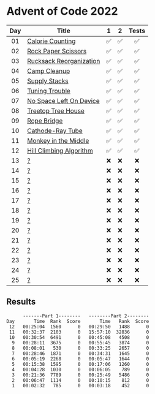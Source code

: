 # Advent of Code 2022

| Day | Title                                                           |         1          |         2          |       Tests        |
| :-: | --------------------------------------------------------------- | :----------------: | :----------------: | :----------------: |
| 01  | [Calorie Counting](https://adventofcode.com/2022/day/1)         | :white_check_mark: | :white_check_mark: | :white_check_mark: |
| 02  | [Rock Paper Scissors](https://adventofcode.com/2022/day/2)      | :white_check_mark: | :white_check_mark: | :white_check_mark: |
| 03  | [Rucksack Reorganization](https://adventofcode.com/2022/day/3)  | :white_check_mark: | :white_check_mark: | :white_check_mark: |
| 04  | [Camp Cleanup](https://adventofcode.com/2022/day/4)             | :white_check_mark: | :white_check_mark: | :white_check_mark: |
| 05  | [Supply Stacks](https://adventofcode.com/2022/day/5)            | :white_check_mark: | :white_check_mark: | :white_check_mark: |
| 06  | [Tuning Trouble](https://adventofcode.com/2022/day/6)           | :white_check_mark: | :white_check_mark: | :white_check_mark: |
| 07  | [No Space Left On Device](https://adventofcode.com/2022/day/7)  | :white_check_mark: | :white_check_mark: | :white_check_mark: |
| 08  | [Treetop Tree House](https://adventofcode.com/2022/day/8)       | :white_check_mark: | :white_check_mark: | :white_check_mark: |
| 09  | [Rope Bridge](https://adventofcode.com/2022/day/9)              | :white_check_mark: | :white_check_mark: | :white_check_mark: |
| 10  | [Cathode-Ray Tube](https://adventofcode.com/2022/day/10)        | :white_check_mark: | :white_check_mark: | :white_check_mark: |
| 11  | [Monkey in the Middle](https://adventofcode.com/2022/day/11)    | :white_check_mark: | :white_check_mark: | :white_check_mark: |
| 12  | [Hill Climbing Algorithm](https://adventofcode.com/2022/day/12) | :white_check_mark: | :white_check_mark: | :white_check_mark: |
| 13  | [?](https://adventofcode.com/2022/day/13)                       |        :x:         |        :x:         |        :x:         |
| 14  | [?](https://adventofcode.com/2022/day/14)                       |        :x:         |        :x:         |        :x:         |
| 15  | [?](https://adventofcode.com/2022/day/15)                       |        :x:         |        :x:         |        :x:         |
| 16  | [?](https://adventofcode.com/2022/day/16)                       |        :x:         |        :x:         |        :x:         |
| 17  | [?](https://adventofcode.com/2022/day/17)                       |        :x:         |        :x:         |        :x:         |
| 18  | [?](https://adventofcode.com/2022/day/18)                       |        :x:         |        :x:         |        :x:         |
| 19  | [?](https://adventofcode.com/2022/day/19)                       |        :x:         |        :x:         |        :x:         |
| 20  | [?](https://adventofcode.com/2022/day/20)                       |        :x:         |        :x:         |        :x:         |
| 21  | [?](https://adventofcode.com/2022/day/21)                       |        :x:         |        :x:         |        :x:         |
| 22  | [?](https://adventofcode.com/2022/day/22)                       |        :x:         |        :x:         |        :x:         |
| 23  | [?](https://adventofcode.com/2022/day/23)                       |        :x:         |        :x:         |        :x:         |
| 24  | [?](https://adventofcode.com/2022/day/24)                       |        :x:         |        :x:         |        :x:         |
| 25  | [?](https://adventofcode.com/2022/day/25)                       |        :x:         |        :x:         |        :x:         |

## Results

```text
      -------Part 1--------   --------Part 2--------
Day       Time  Rank  Score       Time   Rank  Score
 12   00:25:04  1560      0   00:29:50   1488      0
 11   00:32:37  2103      0   15:57:10  32836      0
 10   00:30:54  6491      0   00:45:08   4508      0
  9   00:28:11  3675      0   00:55:45   3874      0
  8   00:08:01   530      0   00:33:25   2657      0
  7   00:28:46  1871      0   00:34:31   1645      0
  6   00:05:19  2268      0   00:05:47   1644      0
  5   00:15:38  1595      0   00:17:06   1260      0
  4   00:04:28  1030      0   00:06:05    789      0
  3   00:21:36  7789      0   00:25:49   5486      0
  2   00:06:47  1114      0   00:10:15    812      0
  1   00:02:32   785      0   00:03:18    452      0
```
